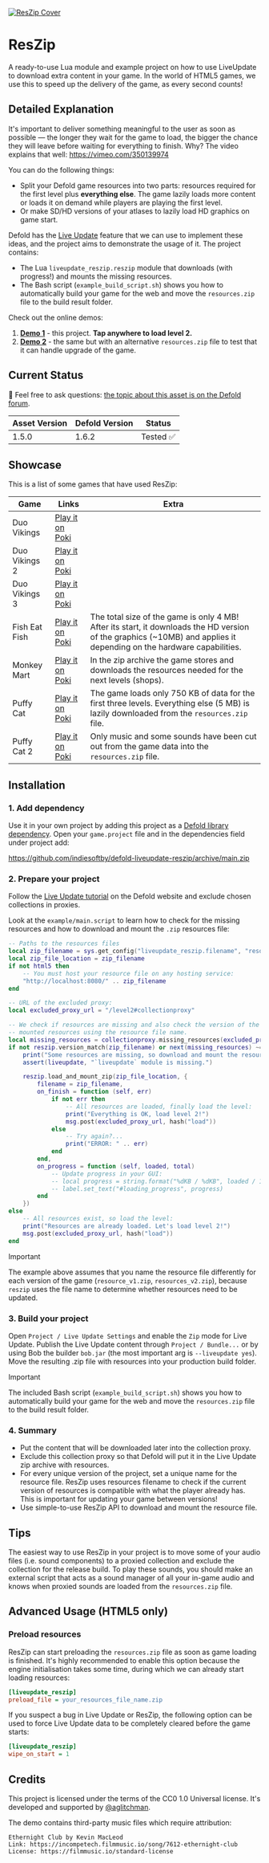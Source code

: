 [![ResZip Cover](cover.jpg)](https://github.com/indiesoftby/defold-liveupdate-reszip)

# ResZip

A ready-to-use Lua module and example project on how to use LiveUpdate to download extra content in your game. In the world of HTML5 games, we use this to speed up the delivery of the game, as every second counts!

## Detailed Explanation

It's important to deliver something meaningful to the user as soon as possible — the longer they wait for the game to load, the bigger the chance they will leave before waiting for everything to finish. Why? The video explains that well: https://vimeo.com/350139974

You can do the following things:
- Split your Defold game resources into two parts: resources required for the first level plus **everything else**. The game lazily loads more content or loads it on demand while players are playing the first level.
- Or make SD/HD versions of your atlases to lazily load HD graphics on game start.

Defold has the [Live Update](https://defold.com/manuals/live-update/) feature that we can use to implement these ideas, and the project aims to demonstrate the usage of it. The project contains:

- The Lua `liveupdate_reszip.reszip` module that downloads (with progress!) and mounts the missing resources.
- The Bash script (`example_build_script.sh`) shows you how to automatically build your game for the web and move the `resources.zip` file to the build result folder.

Check out the online demos:
1. [**Demo 1**](https://indiesoftby.github.io/defold-liveupdate-reszip/latest/index.html) - this project. **Tap anywhere to load level 2.**
2. [**Demo 2**](https://indiesoftby.github.io/defold-liveupdate-reszip/alt-version/index.html) - the same but with an alternative `resources.zip` file to test that it can handle upgrade of the game.

## Current Status

💬 Feel free to ask questions: [the topic about this asset is on the Defold forum](https://forum.defold.com/t/use-live-update-to-improve-load-speed-of-html5-game/67686).

| Asset Version   | Defold Version | Status        |
| --------------- | -------------- | ------------- |
| 1.5.0           | 1.6.2          | Tested ✅     |

## Showcase

This is a list of some games that have used ResZip:

| Game            | Links | Extra |
| --------------- | ----- | ----- |
| Duo Vikings     | [Play it on Poki](https://poki.com/en/g/duo-vikings) |
| Duo Vikings 2   | [Play it on Poki](https://poki.com/en/g/duo-vikings-2) |
| Duo Vikings 3   | [Play it on Poki](https://poki.com/en/g/duo-vikings-3) |
| Fish Eat Fish   | [Play it on Poki](https://poki.com/en/g/fish-eat-fish) | The total size of the game is only 4 MB! After its start, it downloads the HD version of the graphics (~10MB) and applies it depending on the hardware capabilities. |
| Monkey Mart     | [Play it on Poki](https://poki.com/en/g/monkey-mart) | In the zip archive the game stores and downloads the resources needed for the next levels (shops). |
| Puffy Cat       | [Play it on Poki](https://poki.com/en/g/puffy-cat) | The game loads only 750 KB of data for the first three levels. Everything else (5 MB) is lazily downloaded from the `resources.zip` file. |
| Puffy Cat 2     | [Play it on Poki](https://poki.com/en/g/puffy-cat-2) | Only music and some sounds have been cut out from the game data into the `resources.zip` file. |

## Installation

### 1. Add dependency

Use it in your own project by adding this project as a [Defold library dependency](http://www.defold.com/manuals/libraries/). Open your `game.project` file and in the dependencies field under project add:

https://github.com/indiesoftby/defold-liveupdate-reszip/archive/main.zip

### 2. Prepare your project

Follow the [Live Update tutorial](https://defold.com/manuals/live-update/) on the Defold website and exclude chosen collections in proxies.

Look at the `example/main.script` to learn how to check for the missing resources and how to download and mount the `.zip` resources file:

```lua
-- Paths to the resources files
local zip_filename = sys.get_config("liveupdate_reszip.filename", "resources.zip")
local zip_file_location = zip_filename
if not html5 then
    -- You must host your resource file on any hosting service:
    "http://localhost:8080/" .. zip_filename
end

-- URL of the excluded proxy:
local excluded_proxy_url = "/level2#collectionproxy"

-- We check if resources are missing and also check the version of the currently
-- mounted resources using the resource file name.
local missing_resources = collectionproxy.missing_resources(excluded_proxy_url)
if not reszip.version_match(zip_filename) or next(missing_resources) ~= nil then
    print("Some resources are missing, so download and mount the resources archive...")
    assert(liveupdate, "`liveupdate` module is missing.")

    reszip.load_and_mount_zip(zip_file_location, {
        filename = zip_filename,
        on_finish = function (self, err)
            if not err then
                -- All resources are loaded, finally load the level:
                print("Everything is OK, load level 2!")
                msg.post(excluded_proxy_url, hash("load"))
            else
                -- Try again?...
                print("ERROR: " .. err)
            end
        end,
        on_progress = function (self, loaded, total)
            -- Update progress in your GUI:
            -- local progress = string.format("%dKB / %dKB", loaded / 1024, total / 1024)
            -- label.set_text("#loading_progress", progress)
        end
    })
else
    -- All resources exist, so load the level:
    print("Resources are already loaded. Let's load level 2!")
    msg.post(excluded_proxy_url, hash("load"))
end
```

> [!IMPORTANT]
> The example above assumes that you name the resource file differently for each version of the game (`resource_v1.zip`, `resources_v2.zip`), because `reszip` uses the file name to determine whether resources need to be updated.

### 3. Build your project

Open `Project / Live Update Settings` and enable the `Zip` mode for Live Update. Publish the Live Update content through `Project / Bundle...` or by using Bob the builder `bob.jar` (the most important arg is `--liveupdate yes`). Move the resulting .zip file with resources into your production build folder.

> [!IMPORTANT]
> The included Bash script (`example_build_script.sh`) shows you how to automatically build your game for the web and move the `resources.zip` file to the build result folder.

### 4. Summary

- Put the content that will be downloaded later into the collection proxy.
- Exclude this collection proxy so that Defold will put it in the Live Update zip archive with resources.
- For every unique version of the project, set a unique name for the resource file. ResZip uses resources filename to check if the current version of resources is compatible with what the player already has. This is important for updating your game between versions!
- Use simple-to-use ResZip API to download and mount the resource file.

## Tips

The easiest way to use ResZip in your project is to move some of your audio files (i.e. sound components) to a proxied collection and exclude the collection for the release build. To play these sounds, you should make an external script that acts as a sound manager of all your in-game audio and knows when proxied sounds are loaded from the `resources.zip` file.

## Advanced Usage (HTML5 only)

### Preload resources

ResZip can start preloading the `resources.zip` file as soon as game loading is finished. It's highly recommended to enable this option because the engine initialisation takes some time, during which we can already start loading resources:

```ini
[liveupdate_reszip]
preload_file = your_resources_file_name.zip
```

If you suspect a bug in Live Update or ResZip, the following option can be used to force Live Update data to be completely cleared before the game starts:

```ini
[liveupdate_reszip]
wipe_on_start = 1
```

## Credits

This project is licensed under the terms of the CC0 1.0 Universal license. It's developed and supported by [@aglitchman](https://github.com/aglitchman). 

The demo contains third-party music files which require attribution:
```
Ethernight Club by Kevin MacLeod
Link: https://incompetech.filmmusic.io/song/7612-ethernight-club
License: https://filmmusic.io/standard-license
```
